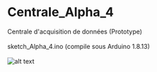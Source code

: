 # Centrale_Alpha_4
Centrale d'acquisition de données (Prototype)<br>
<br>
sketch_Alpha_4.ino (compile sous Arduino 1.8.13)<br>
<br>
![alt text](http://entropie.org/3615/wp-content/uploads/2019/05/DSC_8851-1680x1116.jpg)<br>
